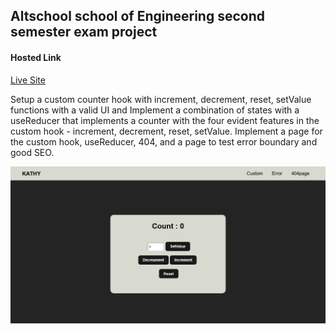 ## Altschool school of Engineering second semester exam project

#### Hosted Link
[Live Site](https://exam-project-xi.vercel.app/)

Setup a custom counter hook with increment, decrement, reset, setValue functions with a valid UI and Implement a combination of states with a useReducer that implements a counter with the four evident features in the custom hook -  increment, decrement, reset, setValue. Implement a page for the custom hook, useReducer, 404, and a page to test error boundary and good SEO.

![Screenshot](./Exam%20Project%20ScreenShot.png)